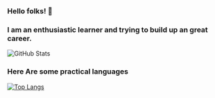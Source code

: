 ### Hello folks! 👋

<!--
**mrmiraz/mrmiraz** is a ✨ _special_ ✨ repository because its `README.md` (this file) appears on your GitHub profile.

Here are some ideas to get you started:

- 🔭 I’m currently working on ...
- 🌱 I’m currently learning ...
- 👯 I’m looking to collaborate on ...
- 🤔 I’m looking for help with ...
- 💬 Ask me about ...
- 📫 How to reach me: ...
- 😄 Pronouns: ...
- ⚡ Fun fact: ...
-->

### I am an enthusiastic learner and trying to build up an great career.

![GitHub Stats](https://github-readme-stats.vercel.app/api?username=mrmiraz&theme=radical)

### Here Are some practical languages
[![Top Langs](https://github-readme-stats.vercel.app/api/top-langs/?username=mrmiraz&layout=compact)](https://github.com/anuraghazra/github-readme-stats)
